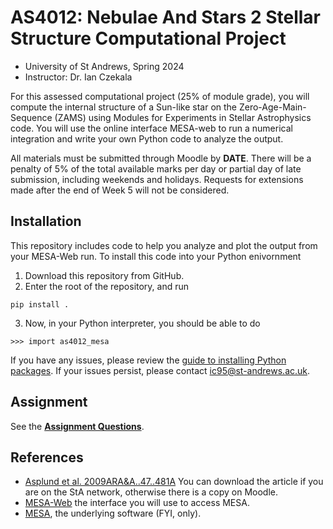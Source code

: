 # AS4012: Nebulae And Stars 2 Stellar Structure Computational Project
* University of St Andrews, Spring 2024
* Instructor: Dr. Ian Czekala

For this assessed computational project (25% of module grade), you will compute the internal structure of a Sun-like star on the Zero-Age-Main-Sequence (ZAMS) using Modules for Experiments in Stellar Astrophysics code. You will use the online interface MESA-web to run a numerical integration and write your own Python code to analyze the output.


All materials must be submitted through Moodle by **DATE**. There will be a penalty of 5% of the total available marks per day or partial day of late submission, including weekends and holidays. Requests for extensions made after the end of Week 5 will not be considered.

## Installation

This repository includes code to help you analyze and plot the output from your MESA-Web run. To install this code into your Python enivornment

1. Download this repository from GitHub.
2. Enter the root of the repository, and run 
```
pip install .
```
3. Now, in your Python interpreter, you should be able to do
```
>>> import as4012_mesa
```
If you have any issues, please review the [guide to installing Python packages](https://packaging.python.org/en/latest/tutorials/installing-packages/). If your issues persist, please contact <ic95@st-andrews.ac.uk>.


## Assignment

See the [**Assignment Questions**](doc/assignment.md).


## References

* [Asplund et al. 2009ARA&A..47..481A](https://ui.adsabs.harvard.edu/abs/2009ARA%26A..47..481A/abstract) You can download the article if you are on the StA network, otherwise there is a copy on Moodle.  
* [MESA-Web](http://user.astro.wisc.edu/~townsend/static.php?ref=mesa-web) the interface you will use to access MESA.
* [MESA](https://docs.mesastar.org/en/release-r23.05.1/), the underlying software (FYI, only).
